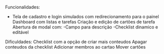 Funcionalidades:
- Tela de cadastro e login simulados com redirecionamento para o painel 
Dashboard com listas e tarefas
Criação e edição de cartões de tarefa
Abertura de modal com:
-Campo para descrição
-Checklist dinamico e editável 

Dificuldades: 
Checklist com a opção de criar mais conteudos
Apagar conteudos da checklist 
Adicionar membros ao cartao 
Mover cartões
